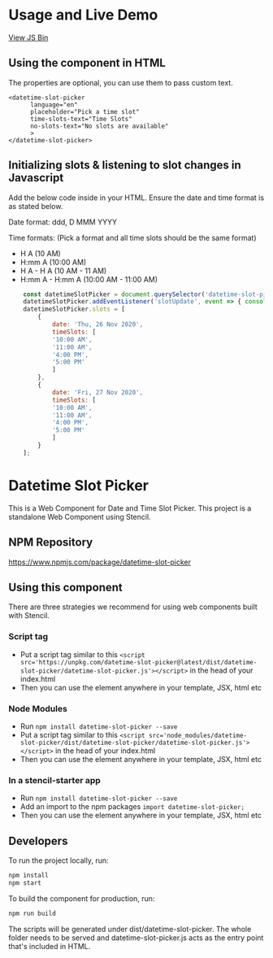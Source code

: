# Usage and Live Demo

[View JS Bin](https://jsbin.com/yihufeg/edit?html,output)

## Using the component in HTML

The properties are optional, you can use them to pass custom text.

```
<datetime-slot-picker 
      language="en" 
      placeholder="Pick a time slot" 
      time-slots-text="Time Slots"
      no-slots-text="No slots are available"
      >
</datetime-slot-picker>
```

## Initializing slots & listening to slot changes in Javascript

Add the below code inside <script></script> in your HTML. Ensure the date and time format is as stated below.

Date format: ddd, D MMM YYYY

Time formats: (Pick a format and all time slots should be the same format)
- H A (10 AM)
- H:mm A (10:00 AM)
- H A - H A (10 AM - 11 AM)
- H:mm A - H:mm A (10:00 AM - 11:00 AM)

```javascript
    const datetimeSlotPicker = document.querySelector('datetime-slot-picker');
    datetimeSlotPicker.addEventListener('slotUpdate', event => { console.log('Updated Slot: ', event.detail) });
    datetimeSlotPicker.slots = [
        {
            date: 'Thu, 26 Nov 2020',
            timeSlots: [
            '10:00 AM',
            '11:00 AM',
            '4:00 PM',
            '5:00 PM'
            ]
        },
        {
            date: 'Fri, 27 Nov 2020',
            timeSlots: [
            '10:00 AM',
            '11:00 AM',
            '4:00 PM',
            '5:00 PM'
            ]
        }
    ];
```

# Datetime Slot Picker

This is a Web Component for Date and Time Slot Picker. This project is a standalone Web Component using Stencil.

## NPM Repository

https://www.npmjs.com/package/datetime-slot-picker

## Using this component

There are three strategies we recommend for using web components built with Stencil.

### Script tag

- Put a script tag similar to this `<script src='https://unpkg.com/datetime-slot-picker@latest/dist/datetime-slot-picker/datetime-slot-picker.js'></script>` in the head of your index.html
- Then you can use the element anywhere in your template, JSX, html etc

### Node Modules
- Run `npm install datetime-slot-picker --save`
- Put a script tag similar to this `<script src='node_modules/datetime-slot-picker/dist/datetime-slot-picker/datetime-slot-picker.js'></script>` in the head of your index.html
- Then you can use the element anywhere in your template, JSX, html etc

### In a stencil-starter app
- Run `npm install datetime-slot-picker --save`
- Add an import to the npm packages `import datetime-slot-picker;`
- Then you can use the element anywhere in your template, JSX, html etc

## Developers

To run the project locally, run:

```bash
npm install
npm start
```

To build the component for production, run:

```bash
npm run build
```

The scripts will be generated under dist/datetime-slot-picker. 
The whole folder needs to be served and datetime-slot-picker.js acts as the entry point that's included in HTML.